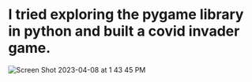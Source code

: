 # I tried exploring the pygame library in python and built a covid invader game.
![Screen Shot 2023-04-08 at 1 43 45 PM](https://user-images.githubusercontent.com/79126939/230711365-4de76619-4b48-4b82-837e-a364653fecc1.png)

